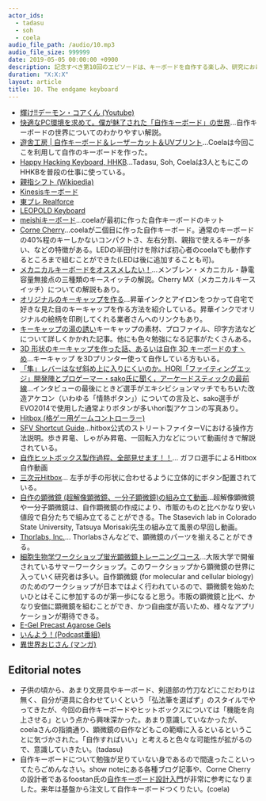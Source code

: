 ```yaml
---
actor_ids:
  - tadasu
  - soh
  - coela
audio_file_path: /audio/10.mp3
audio_file_size: 999999
date: 2019-05-05 00:00:00 +0900
description: 記念すべき第10回のエピソードは、キーボードを自作する楽しみ、研究における道具や技術を自作するか問題、ゲームコントローラーの改造、超解像顕微鏡の設計と組み立て、マンガについて話しました。（出演者：tadasu, soh, colea）
duration: "X:X:X"
layout: article
title: 10. The endgame keyboard
---
```


- [輝け!!デーモン・コアくん (Youtube)](https://www.youtube.com/watch?v=6ZIjbX1gj88)
- [快適なPC環境を求めて。僕が魅了された「自作キーボード」の世界](https://srdk.rakuten.jp/entry/2019/03/26/103000)...自作キーボードの世界についてのわかりやすい解説。
- [遊舎工房 | 自作キーボード＆レーザーカット＆UVプリント](https://yushakobo.jp/)...Coelaは今回ここを利用して自作のキーボードを作った。
- [Happy Hacking Keyboard, HHKB](https://www.pfu.fujitsu.com/hhkeyboard/)...Tadasu, Soh, Coelaは3人ともにこのHHKBを普段の仕事に使っている。
- [親指シフト (Wikipedia)](https://ja.wikipedia.org/wiki/%E8%A6%AA%E6%8C%87%E3%82%B7%E3%83%95%E3%83%88)
- [Kinesisキーボード](https://www.edikun.co.jp/kinesis/)
- [東プレ Realforce](http://www.realforce.co.jp/)
- [LEOPOLD Keyboard](https://www.archisite.co.jp/products/leopold_keyboard/)
- [meishiキーボード](https://yushakobo.jp/shop/meishi/)...coelaが最初に作った自作キーボードのキット
-  [Corne Cherry](https://yushakobo.jp/shop/corne-cherry/)...coelaが二個目に作った自作キーボード。通常のキーボードの40%程のキーしかないコンパクトさ、左右分割、親指で使えるキーが多い、などの特徴がある。LEDの半田付けを除けば初心者のcoelaでも動作するところまで組むことができた(LEDは後に追加することも可)。
- [メカニカルキーボードをオススメしたい！](https://k-tai.watch.impress.co.jp/docs/column/stapa/1141039.html)...メンブレン・メカニカル・静電容量無接点の三種類のキースイッチの解説。Cherry MX（メカニカルキースイッチ）についての解説もあり。
-  [オリジナルのキーキャップを作る](http://kou014.hateblo.jp/entry/2017/10/09/004130)...昇華インクとアイロンをつかって自宅で好きな見た目のキーキャップを作る方法を紹介している。昇華インクでオリジナルの絵柄を印刷してくれる業者さんへのリンクもあり。
- [キーキャップの湯の誘い](https://salicylic-acid3.hatenablog.com/entry/2018/12/06/キーキャップの湯のお誘い)キーキャップの素材、プロファイル、印字方法などについて詳しくかかれた記事。他にも色々勉強になる記事がたくさんある。
- [3D 形状のキーキャップを作った話、あるいは自作 3D キーボードのすヽめ](https://qiita.com/zk_phi/items/5680607118516413a0ba)...キーキャップ を3Dプリンター使って自作している方もいる。
- [「隼」レバーはなぜ斜め上に入りにくいのか。HORI「ファイティングエッジ」開発陣とプロゲーマー・sako氏に聞く，アーケードスティックの最前線](https://www.4gamer.net/games/281/G028173/20150622087/)...インタビューの最後にときど選手がエキシビションマッチでもちいた改造アケコン（いわゆる「情熱ボタン」）についての言及と、sako選手がEVO2014で使用した通常よりボタンが多いhori製アケコンの写真あり。
- [Hitbox (格ゲー用ゲームコントローラー)](https://www.4gamer.net/games/000/G000000/20111225003/)
- [SFV Shortcut Guide](https://www.hitboxarcade.com/blogs/how-to-hit-box/street-fighter-v-shortcut-guide)...hitbox公式のストリートファイターVにおける操作方法説明。歩き昇竜、しゃがみ昇竜、一回転入力などについて動画付きで解説されている。
- [自作ヒットボックス製作過程、全部見せます！！](https://www.youtube.com/watch?v=1op22EfN938)... ガフロ選手によるHitbox自作動画
- [三次元Hitbox](https://twitter.com/tksuiken/status/1126174421893300225)... 左手が手の形状に合わせるように立体的にボタン配置されている。
- [自作の顕微鏡 (超解像顕微鏡、一分子顕微鏡)の組み立て動画](https://sites.bmb.colostate.edu/stasevichlab/videos/Days1-5.mp4)...超解像顕微鏡や一分子顕微鏡は、自作顕微鏡の作成により、市販のものと比べかなり安い値段で自分たちで組み立てることができる。The Stasevich lab in Colorado State University, Tatsuya Morisaki先生の組み立て風景の早回し動画。
- [Thorlabs, Inc.](https://www.thorlabs.com/)... Thorlabsさんなどで、顕微鏡のパーツを揃えることができる。
- [細胞生物学ワークショップ蛍光顕微鏡トレーニングコース](http://www.fbs.osaka-u.ac.jp/jpn/seminar/workshop/workshop-20180806/)...大阪大学で開催されているサマーワークショップ。このワークショップから顕微鏡の世界に入っていく研究者は多い。自作顕微鏡 (for molecular and cellular biology)のためのワークショップが日本ではよく行われているので、顕微鏡を始めたいひとはそこに参加するのが第一歩になると思う。市販の顕微鏡と比べ、かなり安価に顕微鏡を組むことができ、かつ自由度が高いため、様々なアプリケーションが期待できる。
- [E-Gel Precast Agarose Gels](https://www.thermofisher.com/jp/ja/home/life-science/dna-rna-purification-analysis/nucleic-acid-gel-electrophoresis/e-gel-electrophoresis-system/e-gel-pre-cast-agarose-gels/e-gel-precast-agarose-gels.html)
- [いんよう！(Podcast番組)](https://anchor.fm/inntoyoh)
- [異世界おじさん (マンガ)](https://comic-walker.com/contents/detail/KDCW_MF00000079010000_68/)

## Editorial notes
- 子供の頃から、あまり文房具やキーボード、剣道部の竹刀などにこだわりは無く、自分が道具に合わせていくという「弘法筆を選ばず」のスタイルでやってきたが、今回の自作キーボードやヒットボックスについては「機能を向上させる」という点から興味深かった。あまり意識していなかったが、coelaさんの指摘通り、顕微鏡の自作などもこの範疇に入るといるということに気づかされた。「自作すればいい」と考えると色々な可能性が拡がるので、意識していきたい。(tadasu)
- 自作キーボードについて勉強が足りていない身であるので間違ったこといってたらごめんなさい。show noteにある各種ブログ記事や、Corne Cherry の設計者であるfoostan氏の[自作キーボード設計入門](https://booth.pm/ja/items/1044084)が非常に参考になりました。来年は基盤から注文して自作キーボードつくりたい。(coela)
